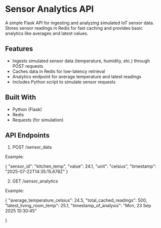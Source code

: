 # Sensor Analytics API

A simple Flask API for ingesting and analyzing simulated IoT sensor data.  
Stores sensor readings in Redis for fast caching and provides basic analytics like averages and latest values.

## Features
- Ingests simulated sensor data (temperature, humidity, etc.) through POST requests
- Caches data in Redis for low-latency retrieval
- Analytics endpoint for average temperature and latest readings
- Includes Python script to simulate sensor requests

## Built With
- Python (Flask)
- Redis
- Requests (for simulation)


## API Endpoints
1. POST /sensor_data

Example:


{
  "sensor_id": "kitchen_temp",
  "value": 24.1,
  "unit": "celsius",
  "timestamp": "2025-07-22T14:35:15.678Z"
}




2. GET /sensor_analytics

Example:

{
  "average_temperature_celsius": 24.5,
  "total_cached_readings": 500,
  "latest_living_room_temp": 25.1,
  "timestamp_of_analysis": "Mon, 23 Sep 2025 10:30:45"

}
